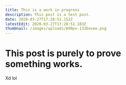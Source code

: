 ```yaml
---
title: This is a work in progress
description: This post is a test post.
date: 2020-03-27T17:28:51.152Z
latestEdit: 2020-03-27T17:28:51.183Z
thumbnail: /images/uploads/600px-133Eevee.png
---
```

# This post is purely to prove something works.

Xd lol
